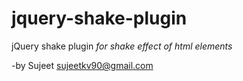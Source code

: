 # jquery-shake-plugin
jQuery shake plugin
*for shake effect of html elements*

-by Sujeet <sujeetkv90@gmail.com>